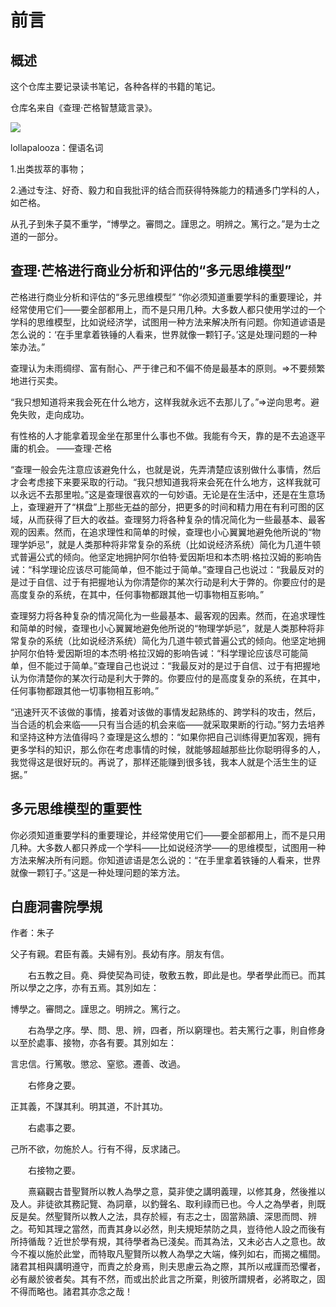 # 前言

## 概述

这个仓库主要记录读书笔记，各种各样的书籍的笔记。

仓库名来自《查理·芒格智慧箴言录》。

![](https://cdn.jsdelivr.net/gh/Rosefinch-Midsummer/MyImagesHost03/img/202401151229826.png)

lollapalooza：俚语名词

1.出类拔萃的事物；

2.通过专注、好奇、毅力和自我批评的结合而获得特殊能力的精通多门学科的人，如芒格。

从孔子到朱子莫不重学，“博學之。審問之。謹思之。明辨之。篤行之。”是为士之道的一部分。

## 查理·芒格进行商业分析和评估的“多元思维模型”

芒格进行商业分析和评估的“多元思维模型” “你必须知道重要学科的重要理论，并经常使用它们——要全部都用上，而不是只用几种。大多数人都只使用学过的一个学科的思维模型，比如说经济学，试图用一种方法来解决所有问题。你知道谚语是怎么说的：‘在手里拿着铁锤的人看来，世界就像一颗钉子。’这是处理问题的一种笨办法。”

查理认为未雨绸缪、富有耐心、严于律己和不偏不倚是最基本的原则。=>不要频繁地进行买卖。

“我只想知道将来我会死在什么地方，这样我就永远不去那儿了。”=>逆向思考。避免失败，走向成功。

有性格的人才能拿着现金坐在那里什么事也不做。我能有今天，靠的是不去追逐平庸的机会。 ——查理·芒格

“查理一般会先注意应该避免什么，也就是说，先弄清楚应该别做什么事情，然后才会考虑接下来要采取的行动。“我只想知道我将来会死在什么地方，这样我就可以永远不去那里啦。”这是查理很喜欢的一句妙语。无论是在生活中，还是在生意场上，查理避开了“棋盘”上那些无益的部分，把更多的时间和精力用在有利可图的区域，从而获得了巨大的收益。查理努力将各种复杂的情况简化为一些最基本、最客观的因素。然而，在追求理性和简单的时候，查理也小心翼翼地避免他所说的“物理学妒忌”，就是人类那种将非常复杂的系统（比如说经济系统）简化为几道牛顿式普遍公式的倾向。他坚定地拥护阿尔伯特·爱因斯坦和本杰明·格拉汉姆的影响告诫：“科学理论应该尽可能简单，但不能过于简单。”查理自己也说过：“我最反对的是过于自信、过于有把握地认为你清楚你的某次行动是利大于弊的。你要应付的是高度复杂的系统，在其中，任何事物都跟其他一切事物相互影响。”

查理努力将各种复杂的情况简化为一些最基本、最客观的因素。然而，在追求理性和简单的时候，查理也小心翼翼地避免他所说的“物理学妒忌”，就是人类那种将非常复杂的系统（比如说经济系统）简化为几道牛顿式普遍公式的倾向。他坚定地拥护阿尔伯特·爱因斯坦的本杰明·格拉汉姆的影响告诫：“科学理论应该尽可能简单，但不能过于简单。”查理自己也说过：“我最反对的是过于自信、过于有把握地认为你清楚你的某次行动是利大于弊的。你要应付的是高度复杂的系统，在其中，任何事物都跟其他一切事物相互影响。”

“迅速歼灭不该做的事情，接着对该做的事情发起熟练的、跨学科的攻击，然后，当合适的机会来临——只有当合适的机会来临——就采取果断的行动。”努力去培养和坚持这种方法值得吗？查理是这么想的：“如果你把自己训练得更加客观，拥有更多学科的知识，那么你在考虑事情的时候，就能够超越那些比你聪明得多的人，我觉得这是很好玩的。再说了，那样还能赚到很多钱，我本人就是个活生生的证据。”

## 多元思维模型的重要性

你必须知道重要学科的重要理论，并经常使用它们——要全部都用上，而不是只用几种。大多数人都只养成一个学科——比如说经济学——的思维模型，试图用一种方法来解决所有问题。你知道谚语是怎么说的：“在手里拿着铁锤的人看来，世界就像一颗钉子。”这是一种处理问题的笨方法。

## 白鹿洞書院學規

作者：朱子

父子有親。君臣有義。夫婦有別。長幼有序。朋友有信。

　　右五教之目。堯、舜使契為司徒，敬敷五教，即此是也。學者學此而已。而其所以學之之序，亦有五焉。其別如左：

博學之。審問之。謹思之。明辨之。篤行之。

　　右為學之序。學、問、思、辨，四者，所以窮理也。若夫篤行之事，則自修身以至於處事、接物，亦各有要。其別如左：

言忠信。行篤敬。懲忿、窒慾。遷善、改過。

　　右修身之要。

正其義，不謀其利。明其道，不計其功。

　　右處事之要。

己所不欲，勿施於人。行有不得，反求諸己。

　　右接物之要。

　　熹竊觀古昔聖賢所以教人為學之意，莫非使之講明義理，以修其身，然後推以及人。非徒欲其務記覽、為詞章，以釣聲名、取利祿而已也。今人之為學者，則既反是矣。然聖賢所以教人之法，具存於經，有志之士，固當熟讀、深思而問、辨之。苟知其理之當然，而責其身以必然，則夫規矩禁防之具，豈待他人設之而後有所持循哉？近世於學有規，其待學者為已淺矣。而其為法，又未必古人之意也。故今不複以施於此堂，而特取凡聖賢所以教人為學之大端，條列如右，而揭之楣間。諸君其相與講明遵守，而責之於身焉，則夫思慮云為之際，其所以戒謹而恐懼者，必有嚴於彼者矣。其有不然，而或出於此言之所棄，則彼所謂規者，必將取之，固不得而略也。諸君其亦念之哉！
















